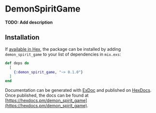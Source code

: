 # DemonSpiritGame

**TODO: Add description**

## Installation

If [available in Hex](https://hex.pm/docs/publish), the package can be installed
by adding `demon_spirit_game` to your list of dependencies in `mix.exs`:

```elixir
def deps do
  [
    {:demon_spirit_game, "~> 0.1.0"}
  ]
end
```

Documentation can be generated with [ExDoc](https://github.com/elixir-lang/ex_doc)
and published on [HexDocs](https://hexdocs.pm). Once published, the docs can
be found at [https://hexdocs.pm/demon_spirit_game](https://hexdocs.pm/demon_spirit_game).

